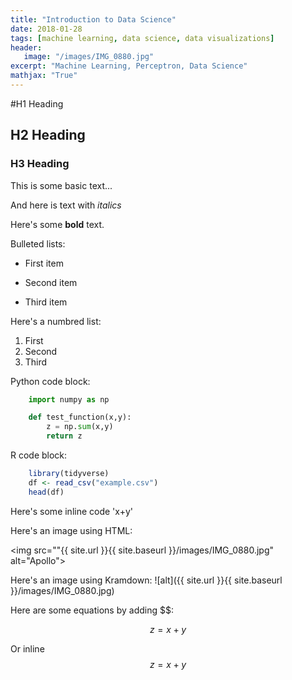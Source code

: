 ```yaml
---
title: "Introduction to Data Science"
date: 2018-01-28
tags: [machine learning, data science, data visualizations]
header:
   image: "/images/IMG_0880.jpg"
excerpt: "Machine Learning, Perceptron, Data Science"
mathjax: "True"
---
```


#H1 Heading

## H2 Heading

### H3 Heading

This is some basic text...

And here is text with *italics*

Here's some **bold** text.

Bulleted lists:
* First item
+ Second item
- Third item

Here's a numbred list:
1. First
2. Second
3. Third

Python code block:
```python
	import numpy as np

	def test_function(x,y):
		z = np.sum(x,y)
		return z
```

R code block:
```r
	library(tidyverse)
	df <- read_csv("example.csv")
	head(df)
```


Here's some inline code 'x+y'

Here's an image using HTML:

<img src=""{{ site.url }}{{ site.baseurl }}/images/IMG_0880.jpg" alt="Apollo">

Here's an image using Kramdown:
![alt]({{ site.url }}{{ site.baseurl }}/images/IMG_0880.jpg)

Here are some equations by adding $$:

$$z=x+y$$

Or inline $$z=x+y$$












